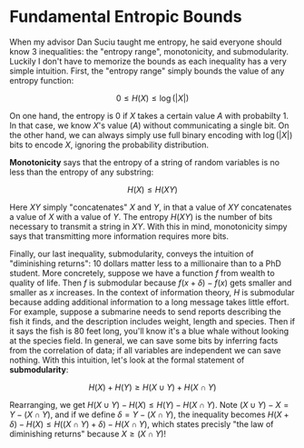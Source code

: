# Fundamental Entropic Bounds

When my advisor Dan Suciu taught me entropy, he said everyone should know 3
inequalities: the "entropy range", monotonicity, and submodularity. Luckily I
don't have to memorize the bounds as each inequality has a very simple intuition.
First, the "entropy range" simply bounds the value of any entropy function: 

```math
0 \leq H(X) \leq \log(|X|)
```

On one hand, the entropy is 0 if $X$ takes a certain value $A$ with probabilty
$1$. In that case, we know $X$'s value ($A$) without communicating a single bit.
On the other hand, we can always simply use full binary encoding with
$\log(|X|)$ bits to encode $X$, ignoring the probability distribution. 

**Monotonicity** says that the entropy of a string of random variables is no less than
the entropy of any substring: 

```math
H(X) \leq H(XY)
```

Here $XY$ simply "concatenates" $X$ and $Y$, in that a value of $XY$ concatenates
a value of $X$ with a value of $Y$. The entropy $H(XY)$ is the number of bits
necessary to transmit a string in $XY$. With this in mind, monotonicity simpy says
that transmitting more information requires more bits. 

Finally, our last inequality, submodularity, conveys the intuition of
"diminishing returns": 10 dollars matter less to a millionaire than to a PhD
student. More concretely, suppose we have a function $f$ from wealth to
quality of life. Then $f$ is submodular because $f(x + \delta) - f(x)$ gets
smaller and smaller as $x$ increases. In the context of information theory, $H$
is submodular because adding additional information to a long message takes
little effort. For example, suppose a submarine needs to send reports describing
the fish it finds, and the description includes weight, length and species. Then
if it says the fish is 80 feet long, you'll know it's a blue whale without
looking at the species field. In general, we can save some bits by inferring
facts from the correlation of data; if all variables are independent we can save
nothing. With this intuition, let's look at the formal statement of
**submodularity**:

```math
H(X) + H(Y) \geq H(X \cup Y) + H(X \cap Y)
```

Rearranging, we get $H(X \cup Y) - H(X) \leq H(Y) - H(X \cap Y)$. Note $(X
\cup Y) - X = Y - (X\cap Y)$, and if we define $\delta = Y - (X\cap Y)$, the
inequality becomes $H(X + \delta) - H(X) \leq H((X\cap Y) + \delta) - H(X\cap
Y)$, which states precisly "the law of diminishing returns" because $X \geq
(X\cap Y)$!

